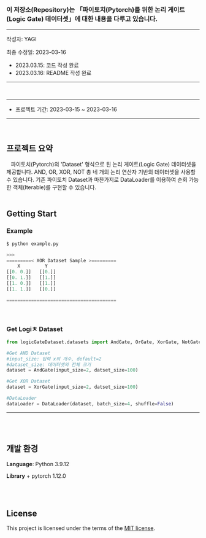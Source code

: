 ### 이 저장소(Repository)는 「파이토치(Pytorch)를 위한 논리 게이트(Logic Gate) 데이터셋」에 대한 내용을 다루고 있습니다.

***
작성자: YAGI<br>

최종 수정일: 2023-03-16
+ 2023.03.15: 코드 작성 완료
+ 2023.03.16: README 작성 완료
***

<br>

***
+ 프로젝트 기간: 2023-03-15 ~ 2023-03-16
***
<br>

## 프로젝트 요약
&nbsp;&nbsp;
파이토치(Pytorch)의 'Dataset' 형식으로 된 논리 게이트(Logic Gate) 데이터셋을 제공합니다. AND, OR, XOR, NOT 총 네 개의 논리 연산자 기반의 데이터셋을 사용할 수 있습니다. 기존 파이토치 Dataset과 마찬가지로 DataLoader를 이용하여 순회 가능한 객체(Iterable)를 구현할 수 있습니다.
<br><br>

## Getting Start

### Example
```python
$ python example.py

>>>
=========< XOR Dataset Sample >=========
    X         Y
[[0. 0.]]   [[0.]]
[[0. 1.]]   [[1.]]
[[1. 0.]]   [[1.]]
[[1. 1.]]   [[0.]]

========================================
```
<br>

### Get Logiㅊ Dataset
```python
from logicGateDataset.datasets import AndGate, OrGate, XorGate, NotGate

#Get AND Dataset
#input_size: 입력 x의 개수, default=2
#dataset_size: 데이터셋의 전체 크기
dataset = AndGate(input_size=2, datset_size=100)

#Get XOR Dataset
dataset = XorGate(input_size=2, datset_size=100)

#DataLoader
dataLoader = DataLoader(dataset, batch_size=4, shuffle=False)
```
***
<br><br>


## 개발 환경
**Language**: Python 3.9.12

**Library**
    + pytorch 1.12.0

<br><br>

## License
This project is licensed under the terms of the [MIT license](https://github.com/YAGI0423/logicGate_dataset/blob/main/LICENSE).